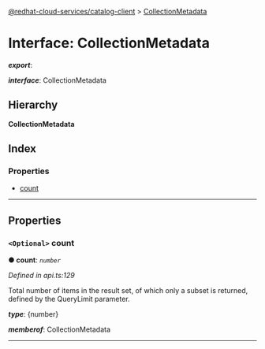 [@redhat-cloud-services/catalog-client](../README.md) > [CollectionMetadata](../interfaces/collectionmetadata.md)

# Interface: CollectionMetadata

*__export__*: 

*__interface__*: CollectionMetadata

## Hierarchy

**CollectionMetadata**

## Index

### Properties

* [count](collectionmetadata.md#count)

---

## Properties

<a id="count"></a>

### `<Optional>` count

**● count**: *`number`*

*Defined in api.ts:129*

Total number of items in the result set, of which only a subset is returned, defined by the QueryLimit parameter.

*__type__*: {number}

*__memberof__*: CollectionMetadata

___

